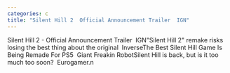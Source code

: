 ```yaml
---
categories: c
title: "Silent Hill 2  Official Announcement Trailer  IGN"
---
```

Silent Hill 2 - Official Announcement Trailer&nbsp;&nbsp;IGN"Silent Hill 2" remake risks losing the best thing about the original&nbsp;&nbsp;InverseThe Best Silent Hill Game Is Being Remade For PS5&nbsp;&nbsp;Giant Freakin RobotSilent Hill is back, but is it too much too soon?&nbsp;&nbsp;Eurogamer.n